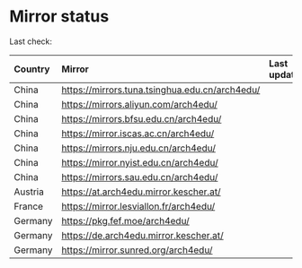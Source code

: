 <script src="./time.js"></script>
# Mirror status
Last check: <script type="text/javascript">localize(1697833053.5164995);</script>

|Country|Mirror|Last update|
|:------|:-----|:----------|
|China|https://mirrors.tuna.tsinghua.edu.cn/arch4edu/|<script type="text/javascript">localize(1697826693);</script>|
|China|https://mirrors.aliyun.com/arch4edu/|<script type="text/javascript">localize(1697783458);</script>|
|China|https://mirrors.bfsu.edu.cn/arch4edu/|<script type="text/javascript">localize(1697783458);</script>|
|China|https://mirror.iscas.ac.cn/arch4edu/|<script type="text/javascript">localize(1697783458);</script>|
|China|https://mirrors.nju.edu.cn/arch4edu/|<script type="text/javascript">localize(1697740308);</script>|
|China|https://mirror.nyist.edu.cn/arch4edu/|<script type="text/javascript">localize(1697783458);</script>|
|China|https://mirrors.sau.edu.cn/arch4edu/|<script type="text/javascript">localize(1697826693);</script>|
|Austria|https://at.arch4edu.mirror.kescher.at/|<script type="text/javascript">localize(1697826693);</script>|
|France|https://mirror.lesviallon.fr/arch4edu/|<script type="text/javascript">localize(1697783458);</script>|
|Germany|https://pkg.fef.moe/arch4edu/|<script type="text/javascript">localize(1697826693);</script>|
|Germany|https://de.arch4edu.mirror.kescher.at/|<script type="text/javascript">localize(1697826693);</script>|
|Germany|https://mirror.sunred.org/arch4edu/|<script type="text/javascript">localize(1697826693);</script>|

<script src="./tablefilter/tablefilter.js"></script>
<script src="./table.js"></script>